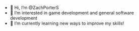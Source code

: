 - 👋 Hi, I’m @ZachPorterS
- 👀 I’m interested in game development and general software development
- 🌱 I’m currently learning new ways to improve my skills!

<!---
ZachPorterS/ZachPorterS is a ✨ special ✨ repository because its `README.md` (this file) appears on your GitHub profile.
You can click the Preview link to take a look at your changes.
--->
